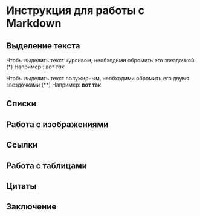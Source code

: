 # Инструкция для работы с Markdown

## Выделение текста

Чтобы выделить текст курсивом, необходими обромить его звездочкой (*)
 Например : *вот так*

Чтобы выделить текст полужирным, необходими обромить его двумя звездочками (**) 
Например: **вот так**

## Списки 

## Работа с изображениями

## Ссылки 

## Работа с таблицами

## Цитаты 

## Заключение 